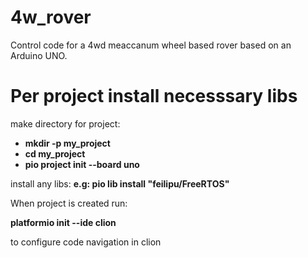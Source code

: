 # 4w_rover
Control code for a 4wd meaccanum wheel based rover based on an Arduino UNO.

# Per project install necesssary libs

make directory for project:

- **mkdir -p my_project**
- **cd my_project**
- **pio project init --board uno**

install any libs: 
**e.g: pio lib install "feilipu/FreeRTOS"**

When project is created run:

**platformio init --ide clion**

to configure code navigation in clion
